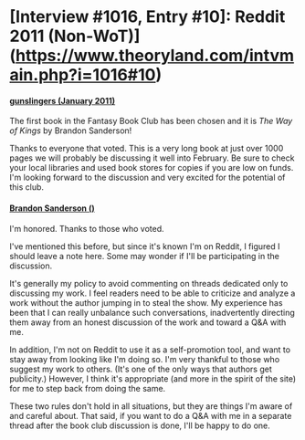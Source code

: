 # [Interview #1016, Entry #10]: Reddit 2011 (Non-WoT)](https://www.theoryland.com/intvmain.php?i=1016#10)

#### [gunslingers (January 2011)](http://www.reddit.com/r/Fantasy_Bookclub/comments/f0iu7/the_first_book_in_the_fantasy_book_club_has_been/)

The first book in the Fantasy Book Club has been chosen and it is
*The Way of Kings*
by Brandon Sanderson!

Thanks to everyone that voted. This is a very long book at just over 1000 pages we will probably be discussing it well into February. Be sure to check your local libraries and used book stores for copies if you are low on funds. I'm looking forward to the discussion and very excited for the potential of this club.

#### [Brandon Sanderson ()](http://www.reddit.com/r/Fantasy_Bookclub/comments/f0iu7/the_first_book_in_the_fantasy_book_club_has_been/c1cf25w)

I'm honored. Thanks to those who voted.

I've mentioned this before, but since it's known I'm on Reddit, I figured I should leave a note here. Some may wonder if I'll be participating in the discussion.

It's generally my policy to avoid commenting on threads dedicated only to discussing my work. I feel readers need to be able to criticize and analyze a work without the author jumping in to steal the show. My experience has been that I can really unbalance such conversations, inadvertently directing them away from an honest discussion of the work and toward a Q&A with me.

In addition, I'm not on Reddit to use it as a self-promotion tool, and want to stay away from looking like I'm doing so. I'm very thankful to those who suggest my work to others. (It's one of the only ways that authors get publicity.) However, I think it's appropriate (and more in the spirit of the site) for me to step back from doing the same.

These two rules don't hold in all situations, but they are things I'm aware of and careful about. That said, if you want to do a Q&A with me in a separate thread after the book club discussion is done, I'll be happy to do one.

